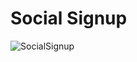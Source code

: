 # Social Signup

![SocialSignup](https://user-images.githubusercontent.com/113968570/215518062-dd2d1d78-26af-4b46-9c18-8c3bd7899857.jpg)
